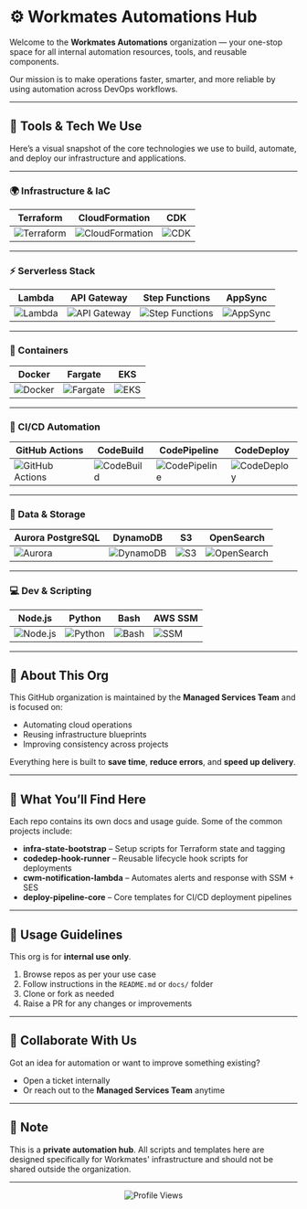 # ⚙️ Workmates Automations Hub

Welcome to the **Workmates Automations** organization — your one-stop space for all internal automation resources, tools, and reusable components.

Our mission is to make operations faster, smarter, and more reliable by using automation across DevOps workflows.

---

## 🧰 Tools & Tech We Use

Here’s a visual snapshot of the core technologies we use to build, automate, and deploy our infrastructure and applications.

---

### 🌍 Infrastructure & IaC

| Terraform | CloudFormation | CDK |
|---|---|---|
| ![Terraform](https://img.shields.io/badge/Terraform-623CE4?style=for-the-badge&logo=terraform) | ![CloudFormation](https://img.shields.io/badge/CloudFormation-FF4F8B?style=for-the-badge&logo=aws-cloudformation) | ![CDK](https://img.shields.io/badge/CDK-8892BF?style=for-the-badge&logo=amazon-aws) |

---

### ⚡ Serverless Stack

| Lambda | API Gateway | Step Functions | AppSync |
|---|---|---|---|
| ![Lambda](https://img.shields.io/badge/Lambda-FF9900?style=for-the-badge&logo=aws-lambda) | ![API Gateway](https://img.shields.io/badge/API%20Gateway-232F3E?style=for-the-badge&logo=amazon-api-gateway) | ![Step Functions](https://img.shields.io/badge/Step%20Functions-F47C00?style=for-the-badge&logo=aws-step-functions) | ![AppSync](https://img.shields.io/badge/AppSync-232F3E?style=for-the-badge&logo=aws-appsync) |

---

### 🐳 Containers

| Docker | Fargate | EKS |
|---|---|---|
| ![Docker](https://img.shields.io/badge/Docker-2496ED?style=for-the-badge&logo=docker) | ![Fargate](https://img.shields.io/badge/Fargate-009FDA?style=for-the-badge&logo=aws-fargate) | ![EKS](https://img.shields.io/badge/EKS-704EB0?style=for-the-badge&logo=amazon-eks) |

---

### 🔄 CI/CD Automation

| GitHub Actions | CodeBuild | CodePipeline | CodeDeploy |
|---|---|---|---|
| ![GitHub Actions](https://img.shields.io/badge/GitHub%20Actions-2088FF?style=for-the-badge&logo=github-actions) | ![CodeBuild](https://img.shields.io/badge/CodeBuild-1546A0?style=for-the-badge&logo=aws-codebuild) | ![CodePipeline](https://img.shields.io/badge/CodePipeline-2E2F4C?style=for-the-badge&logo=aws-codepipeline) | ![CodeDeploy](https://img.shields.io/badge/CodeDeploy-6F2B8F?style=for-the-badge&logo=aws-codedeploy) |

---

### 💾 Data & Storage

| Aurora PostgreSQL | DynamoDB | S3 | OpenSearch |
|---|---|---|---|
| ![Aurora](https://img.shields.io/badge/Aurora%20PostgreSQL-527BBE?style=for-the-badge&logo=postgresql) | ![DynamoDB](https://img.shields.io/badge/DynamoDB-4053D6?style=for-the-badge&logo=amazon-dynamodb) | ![S3](https://img.shields.io/badge/S3-569A31?style=for-the-badge&logo=amazon-s3) | ![OpenSearch](https://img.shields.io/badge/OpenSearch-005EB8?style=for-the-badge&logo=opensearch) |

---

### 💻 Dev & Scripting

| Node.js | Python | Bash | AWS SSM |
|---|---|---|---|
| ![Node.js](https://img.shields.io/badge/Node.js-339933?style=for-the-badge&logo=node.js) | ![Python](https://img.shields.io/badge/Python-3776AB?style=for-the-badge&logo=python) | ![Bash](https://img.shields.io/badge/Bash-4EAA25?style=for-the-badge&logo=gnubash) | ![SSM](https://img.shields.io/badge/SSM-4D27AE?style=for-the-badge&logo=amazon-aws) |


---

## 🏢 About This Org

This GitHub organization is maintained by the **Managed Services Team** and is focused on:

- Automating cloud operations
- Reusing infrastructure blueprints
- Improving consistency across projects

Everything here is built to **save time**, **reduce errors**, and **speed up delivery**.

---

## 🚀 What You’ll Find Here

Each repo contains its own docs and usage guide. Some of the common projects include:

- **infra-state-bootstrap** – Setup scripts for Terraform state and tagging
- **codedep-hook-runner** – Reusable lifecycle hook scripts for deployments
- **cwm-notification-lambda** – Automates alerts and response with SSM + SES
- **deploy-pipeline-core** – Core templates for CI/CD deployment pipelines

---

## 🔐 Usage Guidelines

This org is for **internal use only**.

1. Browse repos as per your use case  
2. Follow instructions in the `README.md` or `docs/` folder  
3. Clone or fork as needed  
4. Raise a PR for any changes or improvements  

---

## 🤝 Collaborate With Us

Got an idea for automation or want to improve something existing?

- Open a ticket internally  
- Or reach out to the **Managed Services Team** anytime

---

## 📌 Note

This is a **private automation hub**. All scripts and templates here are designed specifically for Workmates' infrastructure and should not be shared outside the organization.

---

<p align="center">
  <img src="https://komarev.com/ghpvc/?username=workmates-automations&label=Organization%20views&color=0e75b6&style=plastic&abbreviated=true" alt="Profile Views" />
</p>
